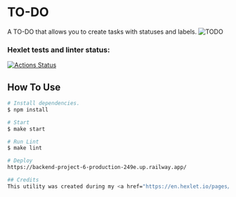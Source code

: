 # TO-DO

A TO-DO that allows you to create tasks with statuses and labels.
![TODO](https://github.com/denivladislav/backend-project-6/assets/71961494/33ec6eaa-34be-4ce7-82e2-85dab68ae32c)

### Hexlet tests and linter status:
[![Actions Status](https://github.com/denivladislav/backend-project-6/workflows/hexlet-check/badge.svg)](https://github.com/denivladislav/backend-project-6/actions)

## How To Use
```bash
# Install dependencies.
$ npm install

# Start
$ make start

# Run Lint
$ make lint

# Deploy
https://backend-project-6-production-249e.up.railway.app/

## Credits
This utility was created during my <a href="https://en.hexlet.io/pages/about">Hexlet</a> "Backend-developer" education course.
